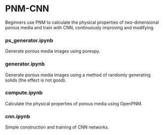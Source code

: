 # PNM-CNN
Beginners use PNM to calculate the physical properties of two-dimensional porous media and train with CNN, continuously improving and modifying.
### ps_generator.ipynb
Generate porous media images using porespy.
### generator.ipynb
Generate porous media images using a method of randomly generating solids (the effect is not good).
### compute.ipynb
Calculate the physical properties of porous media using OpenPNM.
### cnn.ipynb
Simple construction and training of CNN networks.


